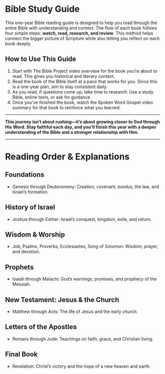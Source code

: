 # Bible Study Guide

This one-year Bible reading guide is designed to help you read through the entire Bible with understanding and context. The flow of each book follows four simple steps: **watch, read, research, and review**. This method helps connect the bigger picture of Scripture while also letting you reflect on each book deeply.

## How to Use This Guide

1. Start with The Bible Project video overview for the book you’re about to read. This gives you historical and literary context.
2. Read the book of the Bible itself at a pace that works for you. Since this is a one-year plan, aim to stay consistent daily.
3. As you read, if questions come up, take time to research. Use a study Bible, online tools, or ask for guidance.
4. Once you’ve finished the book, watch the Spoken Word Gospel video summary for that book to reinforce what you learned.

---

**This journey isn’t about rushing—it’s about growing closer to God through His Word. Stay faithful each day, and you’ll finish this year with a deeper understanding of the Bible and a stronger relationship with Him.**

---

# Reading Order & Explanations

## Foundations
- Genesis through Deuteronomy: Creation, covenant, exodus, the law, and Israel’s formation.

## History of Israel
- Joshua through Esther: Israel’s conquest, kingdom, exile, and return.

## Wisdom & Worship
- Job, Psalms, Proverbs, Ecclesiastes, Song of Solomon: Wisdom, prayer, and devotion.

## Prophets
- Isaiah through Malachi: God’s warnings, promises, and prophecy of the Messiah.

## New Testament: Jesus & the Church
- Matthew through Acts: The life of Jesus and the early church.

## Letters of the Apostles
- Romans through Jude: Teachings on faith, grace, and Christian living.

## Final Book
- Revelation: Christ’s victory and the hope of a new heaven and earth.